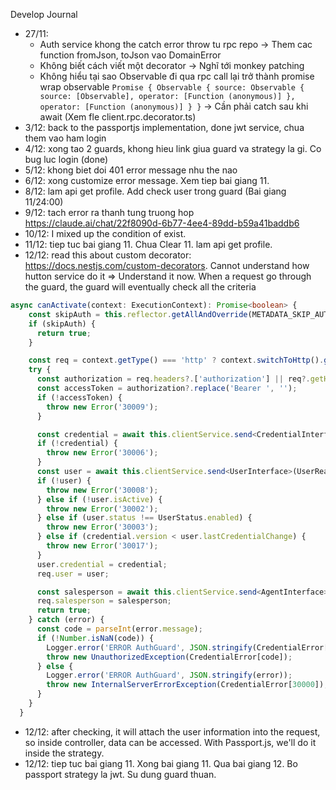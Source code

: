 Develop Journal

- 27/11:
    + Auth service khong the catch error throw tu rpc repo -> Them cac function fromJson, toJson vao DomainError
    + Không biết cách viết một decorator -> Nghĩ tới monkey patching
    + Không hiểu tại sao Observable đi qua rpc call lại trở thành promise wrap observable ``` Promise {
    Observable {
        source: Observable {
          source: [Observable],
          operator: [Function (anonymous)]
        },
        operator: [Function (anonymous)]
    }
} ``` -> Cần phải catch sau khi await (Xem fle client.rpc.decorator.ts)
- 3/12: back to the passportjs implementation, done jwt service, chua them vao ham login
- 4/12: xong tao 2 guards, khong hieu link giua guard va strategy la gi. Co bug luc login (done)
- 5/12: khong biet doi 401 error message nhu the nao
- 6/12: xong customize error message. Xem tiep bai giang 11.
- 8/12: lam api get profile. Add check user trong guard (Bai giang 11/24:00)
- 9/12: tach error ra thanh tung truong hop https://claude.ai/chat/22f8090d-6b77-4ee4-89dd-b59a41baddb6
- 10/12: I mixed up the condition of exist.
- 11/12: tiep tuc bai giang 11. Chua Clear 11. lam api get profile.
- 12/12: read this about custom decorator: https://docs.nestjs.com/custom-decorators. Cannot understand how hutton service do it => Understand it now. When a request go through the guard, the guard will eventually check all the criteria

```typescript
async canActivate(context: ExecutionContext): Promise<boolean> {
    const skipAuth = this.reflector.getAllAndOverride(METADATA_SKIP_AUTH, [context.getClass(), context.getHandler()]);
    if (skipAuth) {
      return true;
    }

    const req = context.getType() === 'http' ? context.switchToHttp().getRequest() : context.switchToRpc().getContext();
    try {
      const authorization = req.headers?.['authorization'] || req?.getHeaders?.()?.headers?.get('authorization')[0] || '';
      const accessToken = authorization?.replace('Bearer ', '');
      if (!accessToken) {
        throw new Error('30009');
      }

      const credential = await this.clientService.send<CredentialInterface>(AuthVerifyAccessTokenAction.create({ accessToken }));
      if (!credential) {
        throw new Error('30006');
      }
      const user = await this.clientService.send<UserInterface>(UserReadByIdAction.create({ id: credential?.sourceId }));
      if (!user) {
        throw new Error('30008');
      } else if (!user.isActive) {
        throw new Error('30002');
      } else if (user.status !== UserStatus.enabled) {
        throw new Error('30003');
      } else if (credential.version < user.lastCredentialChange) {
        throw new Error('30017');
      }
      user.credential = credential;
      req.user = user;

      const salesperson = await this.clientService.send<AgentInterface>(SalespersonReadByUserIdAction.create({ userId: credential.sourceId }));
      req.salesperson = salesperson;
      return true;
    } catch (error) {
      const code = parseInt(error.message);
      if (!Number.isNaN(code)) {
        Logger.error('ERROR AuthGuard', JSON.stringify(CredentialError[code]));
        throw new UnauthorizedException(CredentialError[code]);
      } else {
        Logger.error('ERROR AuthGuard', JSON.stringify(error));
        throw new InternalServerErrorException(CredentialError[30000]);
      }
    }
  }
  ```
 - 12/12: after checking, it will attach the user information into the request, so inside controller, data can be accessed. With Passport.js, we'll do it inside the strategy.
 - 12/12: tiep tuc bai giang 11. Xong bai giang 11. Qua bai giang 12. Bo passport strategy la jwt. Su dung guard thuan.
